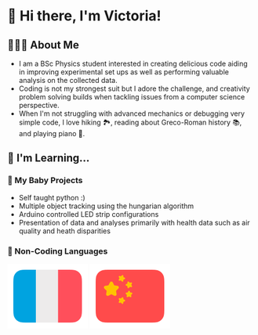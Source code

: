 # 👋 Hi there, I'm Victoria!

## 👩🏻‍💻 About Me
- I am a BSc Physics student interested in creating delicious code aiding in improving experimental set ups as well as performing valuable analysis on the collected data.
- Coding is not my strongest suit but I adore the challenge, and creativity problem solving builds when tackling issues from a computer science perspective. 
- When I'm not struggling with advanced mechanics or debugging very simple code, I love hiking 🏞️, reading about Greco-Roman history 📚, and playing piano 🎹. 

## 🌱 I'm Learning...
### 🌿 My Baby Projects
- Self taught python :)
- Multiple object tracking using the hungarian algorithm
- Arduino controlled LED strip configurations
- Presentation of data and analyses primarily with health data such as air quality and heath disparities

### 🌿 Non-Coding Languages
[![french flag](Assets/french-flag-round.svg)](https://www.duolingo.com/profile/plm786)
[![chinese flag](Assets/chinese-flag-round.svg)](https://www.duolingo.com/profile/plm786)
